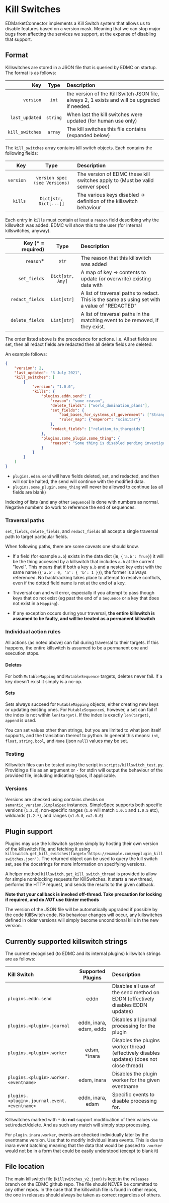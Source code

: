 # Kill Switches

EDMarketConnector implements a Kill Switch system that allows us to disable
features based on a version mask. Meaning that we can stop major bugs from
affecting the services we support, at the expense of disabling that support.

## Format

Killswitches are stored in a JSON file that is queried by EDMC on startup.
The format is as follows:

|             Key |   Type   | Description                                                                                  |
| --------------: | :------: | :------------------------------------------------------------------------------------------- |
|       `version` |  `int`   | the version of the Kill Switch JSON file, always 2, 1 exists and will be upgraded if needed. |
|  `last_updated` | `string` | When last the kill switches were updated (for human use only)                                |
| `kill_switches` | `array`  | The kill switches this file contains (expanded below)                                        |

The `kill_switches` array contains kill switch objects. Each contains the
following fields:

|       Key |             Type              | Description                                                                  |
| --------: | :---------------------------: | :--------------------------------------------------------------------------- |
| `version` | `version spec (see Versions)` | The version of EDMC these kill switches apply to (Must be valid semver spec) |
|   `kills` |    `Dict[str, Dict[...]]`     | The various keys disabled -> definition of the killswitch behaviour          |

Each entry in `kills` must contain at least a `reason` field describing why the
killswitch was added. EDMC will show this to the user
(for internal killswitches, anyway).

| Key (* = required) |       Type       | Description                                                                                   |
| -----------------: | :--------------: | :-------------------------------------------------------------------------------------------- |
|          `reason`* |      `str`       | The reason that this killswitch was added                                                     |
|       `set_fields` | `Dict[str, Any]` | A map of key -> contents to update (or overwrite) existing data with                          |
|    `redact_fields` |   `List[str]`    | A list of traversal paths to redact. This is the same as using set with a value of "REDACTED" |
|    `delete_fields` |   `List[str]`    | A list of traversal paths in the matching event to be removed, if they exist.                 |

The order listed above is the precedence for actions. i.e. All set fields are
set, then all redact fields are redacted then all delete fields are deleted.

An example follows:

```json
{
    "version": 2,
    "last_updated": "3 July 2021",
    "kill_switches": [
        {
            "version": "1.0.0",
            "kills": {
                "plugins.eddn.send": {
                    "reason": "some reason",
                    "delete_fields": ["world_domination_plans"],
                    "set_fields": {
                        "bad_bases_for_systems_of_government": ["Strange women lying in ponds distributing swords"],
                        "ruler_map": {"emperor": "scimitar"}
                    },
                    "redact_fields": ["relation_to_thargoids"]
                },
                "plugins.some_plugin.some_thing": {
                    "reason": "Some thing is disabled pending investigation of NMLA relations."
                }
            }
        }
    ]
}
```

- `plugins.edsm.send` will have fields deleted, set, and redacted, and then
  will *not* be halted, the send will continue with the modified data.
- `plugins.some_plugin.some_thing` will never be allowed to continue
  (as all fields are blank)

Indexing of lists (and any other `Sequence`) is done with numbers as normal.
Negative numbers do work to reference the end of sequences.

### Traversal paths

`set_fields`, `delete_fields`, and `redact_fields` all accept a single traversal
path to target particular fields.

When following paths, there are some caveats one should know.

- If a field (for example `a.b`) exists in the data dict
  (ie, `{'a.b': True}`) it will be the thing accessed by a killswitch that
  includes `a.b` at the current "level". This means that if both a key `a.b`
  and a nested key exist with the same name (`{'a.b': 0, 'a': { 'b': 1 }}`),
  the former is always referenced. No backtracking takes place to attempt to
  resolve conflicts, even if the dotted field name is not at the end of a key.

- Traversal can and will error, especially if you attempt to pass though keys
  that do not exist (eg past the end of a `Sequence` or a key that does not
  exist in a `Mapping`).

- If any exception occurs during your traversal, **the entire killswitch is**
  **assumed to be faulty, and will be treated as a permanent killswitch**

### Individual action rules

All actions (as noted above) can fail during traversal to their targets. If this
happens, the entire killswitch is assumed to be a permanent one and execution
stops.

#### Deletes

For both `MutableMapping` and `MutableSequence` targets, deletes never fail.
If a key doesn't exist it simply is a no-op.

#### Sets

Sets always succeed for `MutableMapping` objects, either creating new keys
or updating existing ones. For `MutableSequence`s, however, a set can fail if
the index is not within `len(target)`. If the index is exactly `len(target)`,
`append` is used.

You can set values other than strings, but you are limited to what json itself
supports, and the translation thereof to python. In general this means:
`int`, `float`, `string`, `bool`, and `None` (json `null`) values may be set.

### Testing

Killswitch files can be tested using the script in `scripts/killswitch_test.py`.
Providing a file as an argument or `-` for stdin will output the behaviour of
the provided file, including indicating typos, if applicable.

### Versions

Versions are checked using contains checks on `semantic_version.SimpleSpec`
instances. SimpleSpec supports both specific versions (`1.2.3`), non-specific
ranges (`1.0` will match `1.0.1` and `1.0.5` etc), wildcards (`1.2.*`),
and ranges (`<1.0.0`, `>=2.0.0`)

## Plugin support

Plugins may use the killswitch system simply by hosting their own version of the
killswitch file, and fetching it using
`killswitch.get_kill_switches(target='https://example.com/myplugin_killswitches.json')`.
The returned object can be used to query the kill switch set, see the docstrings
for more information on specifying versions.

A helper method `killswitch.get_kill_switch_thread` is provided to allow for
simple nonblocking requests for KillSwitches. It starts a new thread, performs
the HTTP request, and sends the results to the given callback.

**Note that your callback is invoked off-thread. Take precaution for locking**
**if required, and do _NOT_ use tkinter methods**

The version of the JSON file will be automatically upgraded if possible by the
code KillSwitch code. No behaviour changes will occur, any killswitches defined
in older versions will simply become unconditional kills in the new version.

## Currently supported killswitch strings

The current recognised (to EDMC and its internal plugins) killswitch strings are
as follows:

| Kill Switch                                  |    Supported Plugins    | Description                                                                               |
| :------------------------------------------- | :---------------------: | :---------------------------------------------------------------------------------------- |
| `plugins.eddn.send`                          |          eddn           | Disables all use of the send method on EDDN (effectively disables EDDN updates)           |
| `plugins.<plugin>.journal`                   | eddn, inara, edsm, eddb | Disables all journal processing for the plugin                                            |
| `plugins.<plugin>.worker`                    |      edsm, *inara       | Disables the plugins worker thread (effectively disables updates) (does not close thread) |
| `plugins.<plugin>.worker.<eventname>`        |       edsm, inara       | Disables the plugin worker for the given eventname                                        |
| `plugins.<plugin>.journal.event.<eventname>` |    eddn, inara, edsm    | Specific events to disable processing for.                                                |

Killswitches marked with `*` do **not** support modification of their values via
set/redact/delete. And as such any match will simply stop processing.

For `plugin.inara.worker`, events are checked individually later by the
eventname version. Use that to modify individual inara events. This is due to
inara event batching meaning that the data that would be passed to `.worker`
would not be in a form that could be easily understood (except to blank it)

## File location

The main killswitch file (`killswitches_v2.json`) is kept in the `releases`
branch on the EDMC github repo. The file should NEVER be committed to any other
repos. In the case that the killswitch file is found in other repos, the one in
releases should always be taken as correct regardless of others.
